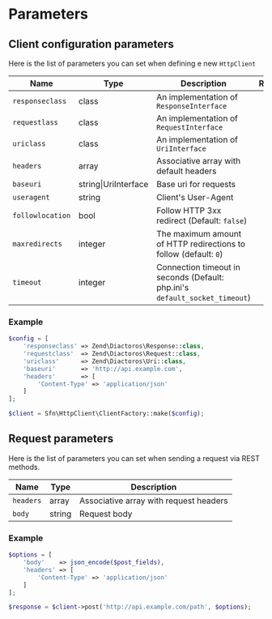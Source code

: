 # Parameters

## Client configuration parameters
Here is the list of parameters you can set when defining e new `HttpClient`

| Name               | Type    |  Description             | Required    |
| ------------------ | ------- | ------------------------ | :---------: |
| `responseclass`    | class   | An implementation of `ResponseInterface` | YES |
| `requestlass`      | class   | An implementation of `RequestInterface`  | YES |
| `uriclass`         | class   | An implementation of `UriInterface`      | YES |
| `headers`          | array   | Associative array with default headers   | |
| `baseuri`          | string&#124;UriInterface | Base uri for requests | |
| `useragent`        | string  | Client's User-Agent |    |
| `followlocation`   | bool    | Follow HTTP 3xx redirect (Default: `false`) | |
| `maxredirects`     | integer | The maximum amount of HTTP redirections to follow (default: `0`) |      |
| `timeout`          | integer | Connection timeout in seconds (Default: php.ini's `default_socket_timeout`)| ||

### Example
```php
$config = [
    'responseclass' => Zend\Diactoros\Response::class,
    'requestclass'  => Zend\Diactoros\Request::class,
    'uriclass'      => Zend\Diactoros\Uri::class,
    'baseuri'       => 'http://api.example.com',
    'headers'       => [
        'Content-Type' => 'application/json'
    ]
];

$client = Sfn\HttpClient\ClientFactory::make($config);
```

## Request parameters
Here is the list of parameters you can set when sending a request via REST
methods.

| Name       | Type   | Description                              |
| ---------- | -------| -----------------------------------------|
| `headers`  | array  | Associative array with request headers   |
| `body`     | string | Request body                             |

### Example
```php
$options = [
    'body'    => json_encode($post_fields),
    'headers' => [
        'Content-Type' => 'application/json'
    ]
];

$response = $client->post('http://api.example.com/path', $options);
```
